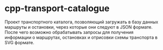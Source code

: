# cpp-transport-catalogue
Проект транспортного каталога, позволяющий загружать в базу данных маршруты и остановки, через которые они следуют в JSON формате. После чего возможно обрабатывать запросы для получения информации о маршрутах, остановках и отрисовки схемы транспорта в SVG формате.
